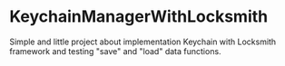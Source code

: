 # KeychainManagerWithLocksmith

Simple and little project about implementation Keychain with Locksmith framework and testing "save" and "load" data functions.
